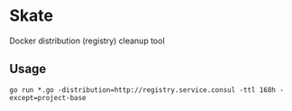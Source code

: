 # Skate

Docker distribution (registry) cleanup tool

## Usage

`go run *.go -distribution=http://registry.service.consul -ttl 168h -except=project-base`